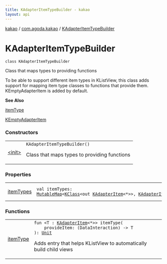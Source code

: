 ```yaml
---
title: KAdapterItemTypeBuilder - kakao
layout: api
---
```


<div class='api-docs-breadcrumbs'><a href="../../index.html">kakao</a> / <a href="../index.html">com.agoda.kakao</a> / <a href=".">KAdapterItemTypeBuilder</a></div>

# KAdapterItemTypeBuilder

<div class="signature"><code><span class="keyword">class </span><span class="identifier">KAdapterItemTypeBuilder</span></code></div>

Class that maps types to providing functions

To be able to support different item types in KListView, this class
adds support for mapping item type classes to functions that provide them.
KEmptyAdapterItem is added by default.

**See Also**

<a href="item-type.html">itemType</a>

<a href="../-k-empty-adapter-item/index.html">KEmptyAdapterItem</a>

### Constructors

<table class="api-docs-table">
<tbody>
<tr>
<td markdown="1">

<a href="-init-.html">&lt;init&gt;</a>


</td>
<td markdown="1">
<div class="signature"><code><span class="identifier">KAdapterItemTypeBuilder</span><span class="symbol">(</span><span class="symbol">)</span></code></div>

Class that maps types to providing functions


</td>
</tr>
</tbody>
</table>

### Properties

<table class="api-docs-table">
<tbody>
<tr>
<td markdown="1">

<a href="item-types.html">itemTypes</a>


</td>
<td markdown="1">
<div class="signature"><code><span class="keyword">val </span><span class="identifier">itemTypes</span><span class="symbol">: </span><a href="https://kotlinlang.org/api/latest/jvm/stdlib/kotlin.collections/-mutable-map/index.html"><span class="identifier">MutableMap</span></a><span class="symbol">&lt;</span><a href="https://kotlinlang.org/api/latest/jvm/stdlib/kotlin.reflect/-k-class/index.html"><span class="identifier">KClass</span></a><span class="symbol">&lt;</span><span class="keyword">out</span>&nbsp;<a href="../-k-adapter-item/index.html"><span class="identifier">KAdapterItem</span></a><span class="symbol">&lt;</span><span class="identifier">*</span><span class="symbol">&gt;</span><span class="symbol">&gt;</span><span class="symbol">,</span>&nbsp;<a href="../-k-adapter-item-type/index.html"><span class="identifier">KAdapterItemType</span></a><span class="symbol">&lt;</span><a href="../-k-adapter-item/index.html"><span class="identifier">KAdapterItem</span></a><span class="symbol">&lt;</span><span class="identifier">*</span><span class="symbol">&gt;</span><span class="symbol">&gt;</span><span class="symbol">&gt;</span></code></div>

</td>
</tr>
</tbody>
</table>

### Functions

<table class="api-docs-table">
<tbody>
<tr>
<td markdown="1">

<a href="item-type.html">itemType</a>


</td>
<td markdown="1">
<div class="signature"><code><span class="keyword">fun </span><span class="symbol">&lt;</span><span class="identifier">T</span>&nbsp;<span class="symbol">:</span>&nbsp;<a href="../-k-adapter-item/index.html"><span class="identifier">KAdapterItem</span></a><span class="symbol">&lt;</span><span class="identifier">*</span><span class="symbol">&gt;</span><span class="symbol">&gt;</span> <span class="identifier">itemType</span><span class="symbol">(</span><br/>&nbsp;&nbsp;&nbsp;&nbsp;<span class="parameterName" id="com.agoda.kakao.KAdapterItemTypeBuilder$itemType(kotlin.Function1((android.support.test.espresso.DataInteraction, com.agoda.kakao.KAdapterItemTypeBuilder.itemType.T)))/provideItem">provideItem</span><span class="symbol">:</span>&nbsp;<span class="symbol">(</span><span class="identifier">DataInteraction</span><span class="symbol">)</span>&nbsp;<span class="symbol">-&gt;</span>&nbsp;<span class="identifier">T</span><br/><span class="symbol">)</span><span class="symbol">: </span><a href="https://kotlinlang.org/api/latest/jvm/stdlib/kotlin/-unit/index.html"><span class="identifier">Unit</span></a></code></div>

Adds entry that helps KListView to automatically build child views


</td>
</tr>
</tbody>
</table>
